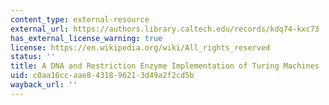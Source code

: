 ```yaml
---
content_type: external-resource
external_url: https://authors.library.caltech.edu/records/kdq74-kxc73
has_external_license_warning: true
license: https://en.wikipedia.org/wiki/All_rights_reserved
status: ''
title: A DNA and Restriction Enzyme Implementation of Turing Machines
uid: c0aa16cc-aae8-4318-9621-3d49a2f2cd5b
wayback_url: ''
---
```

